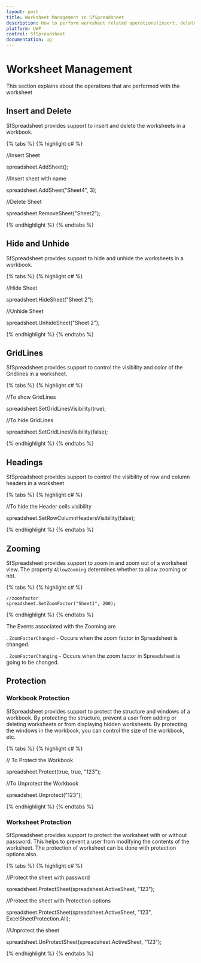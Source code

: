 ```yaml
---
layout: post
title: Worksheet Management in SfSpreadsheet
description: How to perform worksheet related operations(insert, delete, hide, etc.) in SfSpreadsheet
platform: UWP
control: SfSpreadsheet
documentation: ug
---
```


# Worksheet Management
 This section explains about the operations that are performed with the worksheet

## Insert and Delete

SfSpreadsheet provides support to insert and delete the worksheets in a workbook.

{% tabs %}
{% highlight c# %}

//Insert Sheet

 spreadsheet.AddSheet();
	
//Insert sheet with name

 spreadsheet.AddSheet("Sheet4", 3);

//Delete Sheet

 spreadsheet.RemoveSheet("Sheet2");

{% endhighlight %}
{% endtabs %}


## Hide and Unhide

SfSpreadsheet provides support to hide and unhide the worksheets in a workbook.

{% tabs %}
{% highlight c# %}

//Hide Sheet

 spreadsheet.HideSheet("Sheet 2");

//Unhide Sheet

 spreadsheet.UnhideSheet("Sheet 2");

{% endhighlight %}
{% endtabs %}


## GridLines

SfSpreadsheet provides support to control the visibility and color of the Gridlines in a worksheet.

{% tabs %}
{% highlight c# %}

//To show GridLines

spreadsheet.SetGridLinesVisibility(true);

//To hide GridLines

spreadsheet.SetGridLinesVisibility(false);

{% endhighlight %}
{% endtabs %}


## Headings

SfSpreadsheet provides support to control the visibility of row and column headers in a worksheet

{% tabs %}
{% highlight c# %}

//To hide the Header cells visibility

spreadsheet.SetRowColumnHeadersVisibility(false);

{% endhighlight %}
{% endtabs %}


## Zooming

SfSpreadsheet provides support to zoom in and zoom out of a worksheet view. The property `AllowZooming` determines whether to allow zooming or not.

{% tabs %}
{% highlight c# %}

    //zoomfactor
    spreadsheet.SetZoomFactor("Sheet1", 200);

{% endhighlight %}
{% endtabs %}

The Events associated with the Zooming are 

. `ZoomFactorChanged`  - Occurs when the zoom factor in Spreadsheet is changed.

. `ZoomFactorChanging` - Occurs when the zoom factor in Spreadsheet is going to be changed.

## Protection

### Workbook Protection

SfSpreadsheet provides support to protect the structure and windows of a workbook. By protecting the structure, prevent a user from adding or deleting worksheets or from displaying hidden worksheets. By protecting the windows in the workbook, you can control the size of the workbook, etc.

{% tabs %}
{% highlight c# %}

// To Protect the Workbook 

 spreadsheet.Protect(true, true, "123");

//To Unprotect the Workbook

 spreadsheet.Unprotect("123");

{% endhighlight %}
{% endtabs %}


### Worksheet Protection

SfSpreadsheet provides support to protect the worksheet with or without password. This helps to prevent a user from modifying the contents of the worksheet. The protection of worksheet can be done with protection options also.

{% tabs %}
{% highlight c# %}

//Protect the sheet with password

 spreadsheet.ProtectSheet(spreadsheet.ActiveSheet, "123");

//Protect the sheet with Protection options

 spreadsheet.ProtectSheet(spreadsheet.ActiveSheet, "123", ExcelSheetProtection.All);

//Unprotect the sheet

 spreadsheet.UnProtectSheet(spreadsheet.ActiveSheet, "123");

{% endhighlight %}
{% endtabs %}

